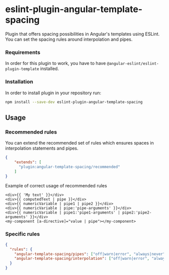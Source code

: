 # eslint-plugin-angular-template-spacing

Plugin that offers spacing possibilities in Angular's templates using ESLint.
You can set the spacing rules around interpolation and pipes.

### Requirements
In order for this plugin to work, you have to have `@angular-eslint/eslint-plugin-template` installed.

### Installation

In order to install plugin in your repository run:
```bash
npm install --save-dev eslint-plugin-angular-template-spacing
```

## Usage

### Recommended rules

You can extend the recommended set of rules which ensures spaces in interpolation statements and pipes. 
```json
{
    "extends": [
      "plugin:angular-template-spacing/recommended"
    ]
}
```

Example of correct usage of recommended rules
```angular2html
<div>{{ 'My text' }}</div>
<div>{{ computedText | pipe }}</div>
<div>{{ numericVariable | pipe1 | pipe2 }}</div>
<div>{{ numericVariable | pipe:'pipe-arguments' }}</div>
<div>{{ numericVariable | pipe1:'pipe1-arguments' | pipe2:'pipe2-arguments' }}</div>
<my-component [a-directive]="value | pipe"></my-component>
```

### Specific rules

```json
{
  "rules": {
    "angular-template-spacing/pipes": ["off|warn|error", "always|never"],
    "angular-template-spacing/interpolation": ["off|warn|error", "always|never", { "acceptWhitespaces": true|false }]
  }
}
```
